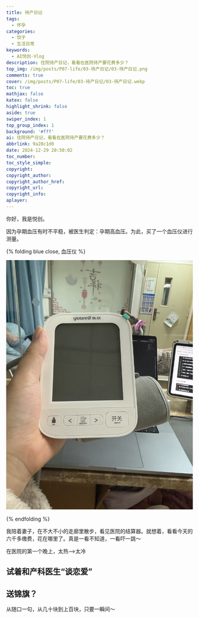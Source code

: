 ```yaml
---
title: 待产日记
tags:
  - 怀孕
categories:
  - 饺子
  - 生活日常
keywords:
  - AI悦创·Vlog
description: 住院待产日记，看看在医院待产要花费多少？
top_img: /img/posts/P07-life/03-待产日记/03-待产日记.png
comments: true
cover: /img/posts/P07-life/03-待产日记/03-待产日记.webp
toc: true
mathjax: false
katex: false
highlight_shrink: false
aside: true
swiper_index: 1
top_group_index: 1
background: '#fff'
ai: 住院待产日记，看看在医院待产要花费多少？
abbrlink: 9a28c1d0
date: 2024-12-29 20:50:02
toc_number:
toc_style_simple:
copyright:
copyright_author:
copyright_author_href:
copyright_url:
copyright_info:
aplayer:
---
```


你好，我是悦创。

因为孕期血压有时不平稳，被医生判定：孕期高血压。为此，买了一个血压仪进行测量。

{% folding blue close, 血压仪 %}

![](03-待产日记/image.png)

{% endfolding %}

我陪着妻子，在不大不小的走廊里散步，看见医院的结算器。就想着，看看今天的六千多缴费，花在哪里了。真是一看不知道，一看吓一跳～



在医院的第一个晚上，太热——>太冷


## 试着和产科医生“谈恋爱”


## 送锦旗？

从随口一句，从几十块到上百块，只要一瞬间～

